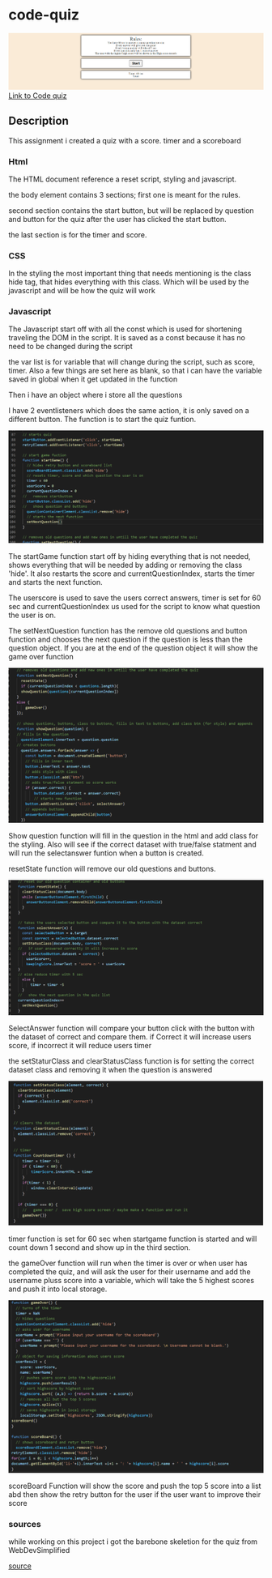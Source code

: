 # code-quiz

![Quiz Image](assets/mainpage.jpg)
[Link to Code quiz](https://nvrtis.github.io/code-quiz/)

## Description

This assignment i created a quiz with a score. timer and a scoreboard

### Html

The HTML document reference a reset script, styling and javascript. 

the body element contains 3 sections; first one is meant for the rules.

second section contains the start button, but will be replaced by question and button for the quiz after the user has clicked the start button.

the last section is for the timer and score.

### CSS

In the styling the most important thing that needs mentioning is the class hide tag, that hides everything with this class. Which will be used by the javascript and will be how the quiz will work

### Javascript

The Javascript start off with all the const which is used for shortening traveling the DOM in the script. It is saved as a const because it has no need to be changed during the script

the var list is for variable that will change during the script, such as score, timer. Also a few things are set here as blank, so that i can have the variable saved in global when it get updated in the function

Then i have an object where i store all the questions

I have 2 eventlisteners which does the same action, it is only saved on a different button. The function is to start the quiz funtion.

![start function](assets/start.png)

The startGame function start off by hiding everything that is not needed, shows everything that will be needed by adding or removing the class 'hide'. It also restarts the score and currentQuestionIndex, starts the timer and starts the next function.

The userscore is used to save the users correct answers, timer is set for 60 sec and currentQuestionIndex us used for the script to know what question the user is on.

The setNextQuestion function 
has the remove old questions and button function and chooses the next question if the question is less than the question object. If you are at the end of the question object it will show the game over function

![questions](assets/question.png)

Show question function will fill in the question in the html and add class for the styling. Also will see if the correct dataset with true/false statment and will run the selectanswer funtion when a button is created.

resetState function will remove our old questions and buttons.

![reset function and select](assets/resetAndSelect.png)

SelectAnswer function will compare your button click with the button with the dataset of correct and compare them. if Correct it will increase users score, if incorrect it will reduce users timer

the setStaturClass and clearStatusClass function is for setting the correct dataset class and removing it when the question is answered

![Class and timer](assets/setClassandTimer.png)

timer function is set for 60 sec when startgame function is started and will count down 1 second and show up in the third section. 

the gameOver function will run when the timer is over or when user has completed the quiz, and will ask the user for their username and add the username pluss score into a variable, which will take the 5 highest scores and push it into local storage.

![Gameover](assets/gameover.png)

scoreBoard Function will show the score and push the top 5 score into a list abd then show the retry button for the user if the user want to improve their score


### sources
while working on this project i got the barebone skeletion for the quiz from WebDevSimplified


[source](https://www.youtube.com/watch?v=riDzcEQbX6k&ab_channel=WebDevSimplified)
